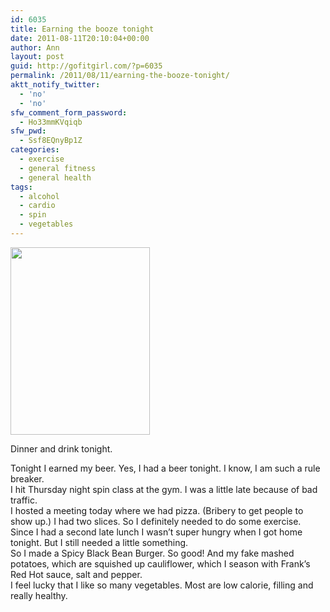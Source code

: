 ```yaml
---
id: 6035
title: Earning the booze tonight
date: 2011-08-11T20:10:04+00:00
author: Ann
layout: post
guid: http://gofitgirl.com/?p=6035
permalink: /2011/08/11/earning-the-booze-tonight/
aktt_notify_twitter:
  - 'no'
  - 'no'
sfw_comment_form_password:
  - Ho33mmKVqiqb
sfw_pwd:
  - Ssf8EQnyBp1Z
categories:
  - exercise
  - general fitness
  - general health
tags:
  - alcohol
  - cardio
  - spin
  - vegetables
---
```

<div id="attachment_6046" style="width: 233px" class="wp-caption alignleft">
  <a href="http://gofitgirl.com/blog/wp-content/uploads/2011/08/beer-cauliflower-spicy-black-bean-burger1.jpg"><img class="size-medium wp-image-6046" title="beer cauliflower spicy black bean burger" src="http://gofitgirl.com/blog/wp-content/uploads/2011/08/beer-cauliflower-spicy-black-bean-burger1-223x300.jpg" alt="" width="223" height="300" /></a>
  
  <p class="wp-caption-text">
    Dinner and drink tonight.
  </p>
</div>

  
Tonight I earned my beer. Yes, I had a beer tonight. I know, I am such a rule breaker.  
I hit Thursday night spin class at the gym. I was a little late because of bad traffic.  
I hosted a meeting today where we had pizza. (Bribery to get people to show up.) I had two slices. So I definitely needed to do some exercise. Since I had a second late lunch I wasn&#8217;t super hungry when I got home tonight. But I still needed a little something.  
So I made a Spicy Black Bean Burger. So good! And my fake mashed potatoes, which are squished up cauliflower, which I season with Frank&#8217;s Red Hot sauce, salt and pepper.  
I feel lucky that I like so many vegetables. Most are low calorie, filling and really healthy.